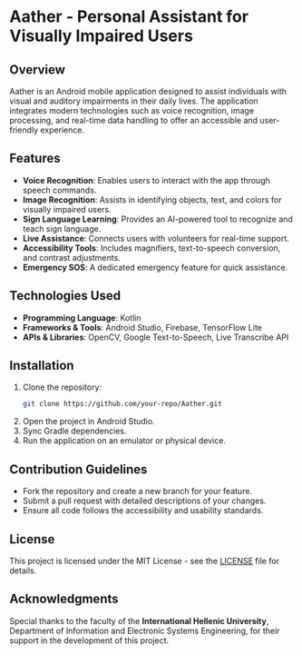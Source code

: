 # Aather - Personal Assistant for Visually Impaired Users

## Overview
Aather is an Android mobile application designed to assist individuals with visual and auditory impairments in their daily lives. The application integrates modern technologies such as voice recognition, image processing, and real-time data handling to offer an accessible and user-friendly experience.

## Features
- **Voice Recognition**: Enables users to interact with the app through speech commands.
- **Image Recognition**: Assists in identifying objects, text, and colors for visually impaired users.
- **Sign Language Learning**: Provides an AI-powered tool to recognize and teach sign language.
- **Live Assistance**: Connects users with volunteers for real-time support.
- **Accessibility Tools**: Includes magnifiers, text-to-speech conversion, and contrast adjustments.
- **Emergency SOS**: A dedicated emergency feature for quick assistance.

## Technologies Used
- **Programming Language**: Kotlin
- **Frameworks & Tools**: Android Studio, Firebase, TensorFlow Lite
- **APIs & Libraries**: OpenCV, Google Text-to-Speech, Live Transcribe API

## Installation
1. Clone the repository:
   ```sh
   git clone https://github.com/your-repo/Aather.git
   ```
2. Open the project in Android Studio.
3. Sync Gradle dependencies.
4. Run the application on an emulator or physical device.

## Contribution Guidelines
- Fork the repository and create a new branch for your feature.
- Submit a pull request with detailed descriptions of your changes.
- Ensure all code follows the accessibility and usability standards.

## License
This project is licensed under the MIT License - see the [LICENSE](LICENSE) file for details.

## Acknowledgments
Special thanks to the faculty of the **International Hellenic University**, Department of Information and Electronic Systems Engineering, for their support in the development of this project.


